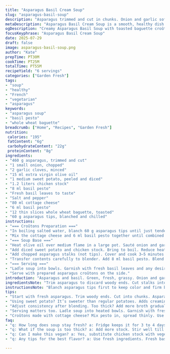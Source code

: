 ```yaml
---
title: "Asparagus Basil Cream Soup"
slug: "asparagus-basil-soup"
description: "Asparagus trimmed and cut in chunks. Onion and garlic softened in olive oil then simmered with diced sweet potato and chicken broth until tender. The rest of asparagus joins in last few minutes. Blended till smooth, seasoned with basil pesto, salt, pepper. Crispy whole wheat baguette slices spread with cottage cheese mixed with basil pesto, topped with blanched asparagus tips. Soup ladled hot, topped with fresh basil leaves and optional extra pesto. No eggs. Prep and cook about 50 minutes. Six servings. French-inspired entrée or light meal. Healthy, fresh flavors."
metaDescription: "Asparagus Basil Cream Soup is a smooth, healthy dish featuring tender asparagus and sweet potato blended to perfection with basil."
ogDescription: "Creamy Asparagus Basil Soup with toasted baguette croûtons. Delightful flavors and textures meet in this French-inspired light meal."
focusKeyphrase: "Asparagus Basil Cream Soup"
date: 2025-07-29
draft: false
image: asparagus-basil-soup.png
author: "Kate"
prepTime: PT30M
cookTime: PT25M
totalTime: PT55M
recipeYield: "6 servings"
categories: ["Garden Fresh"]
tags:
- "soup"
- "healthy"
- "French"
- "vegetarian"
- "asparagus"
keywords:
- "asparagus soup"
- "basil pesto"
- "whole wheat baguette"
breadcrumb: ["Home", "Recipes", "Garden Fresh"]
nutrition: 
 calories: "195"
 fatContent: "6g"
 carbohydrateContent: "22g"
 proteinContent: "8g"
ingredients:
- "460 g asparagus, trimmed and cut"
- "1 small onion, chopped"
- "2 garlic cloves, minced"
- "15 ml extra virgin olive oil"
- "1 medium sweet potato, peeled and diced"
- "1.2 liters chicken stock"
- "8 ml basil pesto"
- "Fresh basil leaves to taste"
- "Salt and pepper"
- "80 ml cottage cheese"
- "6 ml basil pesto"
- "12 thin slices whole wheat baguette, toasted"
- "60 g asparagus tips, blanched and chilled"
instructions:
- "=== Croûtons Preparation ==="
- "In boiling salted water, blanch 60 g asparagus tips until just tender, about 2 minutes. Transfer to ice water to stop cooking. Drain and set aside."
- "Mix the cottage cheese and 6 ml basil pesto together until combined. Spread mixture evenly over toasted baguette slices. Top each with several asparagus tips. Set aside for serving."
- "=== Soup Base ==="
- "Heat olive oil over medium flame in a large pot. Sauté onion and garlic till fragrant and soft, about 5 minutes."
- "Add diced sweet potato and chicken stock. Bring to boil. Reduce heat, cover, and simmer 18–22 minutes until potato is tender."
- "Add chopped asparagus stalks (not tips). Cover and cook 3–5 minutes longer, until stalks are tender but not mushy."
- "Transfer contents carefully to blender. Add 8 ml basil pesto. Blend until creamy and smooth. Season with salt and pepper."
- "=== Serving ==="
- "Ladle soup into bowls. Garnish with fresh basil leaves and any desired extra basil pesto drizzle."
- "Serve with prepared asparagus croûtons on the side."
introduction: "Asparagus and basil. Green, fresh, grassy. Onion and garlic to build the base. Olive oil’s mild richness. Add sweet potato—different, sweeter, creamier than potato standard. Chicken stock, clear but flavorful. Part simmer, part blanch, careful timing. The asparagus tips reserved for crunch and bite on croûtons with cottage cheese and pesto. Bread toasted. All done in under an hour. Six hungry mouths. French inspired, no eggs in this. Cool contrast of textures. Simple flavors but layered. The green tip crunch against creamy soup. No fuss, just essentials."
ingredientsNote: "Trim asparagus to discard woody ends. Cut stalks into pieces except for tips, which get special treatment in croûtons. Sweet potato adds subtle sweetness and thickens broth naturally. Onion and garlic build the aromatic base, softened gently in olive oil to avoid burning or bitterness. Use a good quality chicken stock for depth; vegetable stock can substitute for vegetarian version. Basil pesto folded in adds fresh herbal complexity; use fresh basil leaves also, leaves torn by hand to keep color and aroma. Whole wheat bread toasted crisply holds the cheese mixture without soak-through. Cottage cheese for light creaminess and protein, flavored by pesto, no need for extra salt. Salt and pepper adjust final taste. Keep quantities within roughly 30% less or more of original to balance flavors and texture."
instructionsNote: "Blanch asparagus tips first to keep color and firm bite. Shock in ice water immediately to stop cooking and lock color. Sauté onions and garlic slowly until translucent, not browned, to preserve sweetness and avoid bitterness. Sweet potato cooks until fork tender before asparagus stalks added, ensuring even cooking. Short cooking on asparagus stalks preserves texture for blending and good flavor. Blend carefully until silky smooth but not watery; thicker soup preferred, adjust with broth if necessary. Season little by little to avoid over-salting. Assembling croûtons: mix cottage cheese and pesto well, spread thinly on hot toasted bread so cheese softens slightly but bread remains crisp. Add blanched tips without overwhelming topping. Garnish selective with basil and optional extra pesto drizzle for herbal pop. Serve soup hot, croûtons on side or floating."
tips:
- "Start with fresh asparagus. Trim woody ends. Cut into chunks. Asparagus needs to be tender. Blanch tips for crunch. Set aside cold. Cool off fast. Ice water is a must. Minimize cooking time. Precise timing keeps color and texture. Whole wheat baguette gives depth. Toast till golden. Crunchy is key."
- "Using sweet potato? It’s sweeter than regular potatoes. Adds creaminess without heavy cream. Perfect for lighter soups. Diced small for quick cooking. Keep an eye on tenderness. Mix onion and garlic well. They build flavor base. Sauté slow to avoid bitterness. Almond oil or avocado oil also works."
- "Adjust consistency after blending. Too thick? Add more broth gradually. Blend to creamy smoothness. Don’t pulse too much. Silkiness matters, not wateriness. Season soup in parts. Taste often. Keep adding basil pesto little by little. Fresh herbs boost flavor. Just don’t overdo salt to ruin balance."
- "Serving matters too. Ladle soup into heated bowls. Garnish with fresh basil leaves. Optional extra drizzle of pesto brightens up the dish. As for croûtons, add on the side or float them on top. That gives a nice touch. Mixing textures is essential. Creamy soup with crispy bread hits the right notes."
- "Croûtons made with cottage cheese? Mix pesto in, spread thinly. Use while bread is warm. That way, the cheese melts a bit but stays firm. Layering is important. Don’t overload croûtons with too many asparagus tips. A few onto each. Keeps it balanced and visually appealing."
faq:
- "q: How long does soup stay fresh? a: Fridge keeps it for 3 to 4 days. Can freeze up to three months. Pour into freezer-safe containers. Leave space for expansion. Thaw overnight in fridge. Reheat gently when ready."
- "q: What if the soup is too thick? a: Add more stock. Stir well till combined. Heat up slightly to mix it in. A splash of water works too. Gradual approach to avoid too thin. Taste again after adjusting. Fix salt after changes."
- "q: Can I make this vegan? a: Yes, substitute chicken stock with vegetable broth. Keep the sweet potato. Use more olive oil for richness. Adjust seasoning. Basil pesto can be made vegan. Use nutritional yeast instead of cheese. Blend well to get consistency right."
- "q: Any tips for the best flavor? a: Use fresh ingredients. Fresh basil, sweet potatoes, quality stock are essential. Cook onions till soft. Layering flavors matters. Adjust seasoning gradually, taste often. Keep adding until just right. Serve hot with fresh garnish."

---
```

